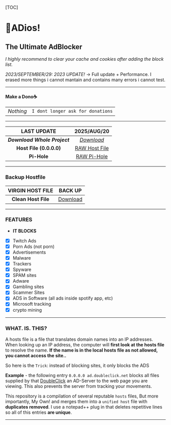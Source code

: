 [TOC]



# **👋ADios!**

## The Ultimate AdBlocker

*I highly recommend to clear your cache and cookies after adding the block list.*

*2023/SEPTEMBER/29: 2023 UPDATE!* -> 
Full update + Performance. I erased more things i cannot mantain and contains many errors i cannot test.

------

####  **Make a Dono**☕ 

|       |                                              |
| :---: | :------------------------------------------- |
| *Nothing* | `I dont longer ask for donations` |


------

|       **LAST UPDATE**        |                        2025/AUG/20                         |
| :--------------------------: | :----------------------------------------------------------: |
| ***Download Whole Project*** |            *[Download](https://github.com/AlexRabbit/ADios/archive/refs/heads/master.zip)*            |
|   **Host File (0.0.0.0)**    |         [RAW Host File](https://github.com/AlexRabbit/ADios/raw/master/hosts)         |
|         **Pi-Hole**          |        [RAW Pi-Hole](https://github.com/AlexRabbit/ADios/raw/master/PIHOLE/hosts)         |


------

### **Backup Hostfile**

| **VIRGIN HOST FILE** |                         **BACK UP**                          |
| :------------------: | :----------------------------------------------------------: |
| **Clean Host File**  | [Download](http://winhelp2002.mvps.org/defaultwin7-hosts.zip) |

------

### FEATURES

- **IT BLOCKS**

 -   [x] Twitch Ads
 -   [x] Porn Ads (not porn)
 -   [x] Advertisements
 -   [x] Malware
 -   [x] Trackers
 -   [x] Spyware
 -   [x] SPAM sites
 -   [x] Adware
 -   [x] Gambling sites
 -   [x] Scammer Sites
 -   [x] ADS in Software (all ads inside spotify app, etc)
 -   [x] Microsoft tracking
 -   [x] crypto mining

------

### WHAT. IS. THIS?

A hosts file is a file that translates domain names into an IP addresses.
When looking up an IP address, the computer will **first look at the hosts file** to resolve the name. **If the name is in the local hosts file as not allowed, you cannot access the site..** 

So here is the `Trick`: instead of blocking sites, it only blocks the ADS

**Example** - the following entry `0.0.0.0 ad.doubleclick.net` blocks all files supplied by that [DoubleClick](http://en.wikipedia.org/wiki/Doubleclick "Wikipedia Definition of Doubleclick") an AD-Server to the web page you are viewing. This also prevents the server from tracking your movements.

This repository is a compilation of several reputable `hosts` files, But more importantly, My Own!
and merges them into a `unified host` file with **duplicates removed**. 
I use a notepad++ plug in that deletes repetitive lines so all of this entries **are unique**.

------


